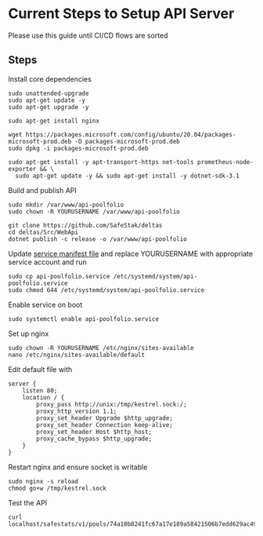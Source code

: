 # Current Steps to Setup API Server 

Please use this guide until CI/CD flows are sorted

## Steps 
Install core dependencies
```
sudo unattended-upgrade
sudo apt-get update -y
sudo apt-get upgrade -y

sudo apt-get install nginx

wget https://packages.microsoft.com/config/ubuntu/20.04/packages-microsoft-prod.deb -O packages-microsoft-prod.deb
sudo dpkg -i packages-microsoft-prod.deb

sudo apt-get install -y apt-transport-https net-tools prometheus-node-exporter && \
  sudo apt-get update -y && sudo apt-get install -y dotnet-sdk-3.1
```

Build and publish API
```
sudo mkdir /var/www/api-poolfolio
sudo chown -R YOURUSERNAME /var/www/api-poolfolio

git clone https://github.com/SafeStak/deltas
cd deltas/Src/WebApi
dotnet publish -c release -o /var/www/api-poolfolio
```

Update [service manifest file](./api-poolfolio.service) and replace YOURUSERNAME with appropriate service account and run 
```
sudo cp api-poolfolio.service /etc/systemd/system/api-poolfolio.service
sudo chmod 644 /etc/systemd/system/api-poolfolio.service
```

Enable service on boot
```
sudo systemctl enable api-poolfolio.service
```

Set up nginx
```
sudo chown -R YOURUSERNAME /etc/nginx/sites-available
nano /etc/nginx/sites-available/default
```

Edit default file with
```
server {
    listen 80;
    location / {
		proxy_pass http://unix:/tmp/kestrel.sock:/;
		proxy_http_version 1.1;
		proxy_set_header Upgrade $http_upgrade;
		proxy_set_header Connection keep-alive;
		proxy_set_header Host $http_host;
		proxy_cache_bypass $http_upgrade;
	}
}
```

Restart nginx and ensure socket is writable 
```
sudo nginx -s reload
chmod go+w /tmp/kestrel.sock
```

Test the API
```
curl localhost/safestats/v1/pools/74a10b8241fc67a17e189a58421506b7edd629ac490234933afbed97/metrics
```